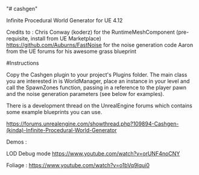"# cashgen" 

Infinite Procedural World Generator for UE 4.12

Credits to :
Chris Conway (koderz) for the RuntimeMeshComponent (pre-requisite, install from UE Marketplace)
https://github.com/Auburns/FastNoise for the noise generation code
Aaron from the UE forums for his awesome grass blueprint

#Instructions

Copy the Cashgen plugin to your project's Plugins folder. The main class you are interested in is WorldManager, place an instance in your level and call the SpawnZones function, passing in a reference to the player pawn and the noise generation parameters (see below for examples).

There is a development thread on the UnrealEngine forums which contains some example blueprints you can use.

https://forums.unrealengine.com/showthread.php?109894-Cashgen-(kinda)-Infinite-Procedural-World-Generator

Demos :

LOD Debug mode
https://www.youtube.com/watch?v=orUNF4noCNY

Foliage :
https://www.youtube.com/watch?v=o1bVq9lqui0

